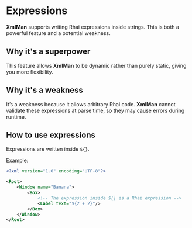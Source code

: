 # Expressions

**XmlMan** supports writing Rhai expressions inside strings. This is both a powerful feature and a potential weakness.

## Why it's a superpower

This feature allows **XmlMan** to be dynamic rather than purely static, giving you more flexibility.

## Why it's a weakness

It’s a weakness because it allows arbitrary Rhai code. **XmlMan** cannot validate these expressions at parse time, so they may cause errors during runtime.

## How to use expressions

Expressions are written inside `${}`.

Example:

```xml
<?xml version="1.0" encoding="UTF-8"?>

<Root>
    <Window name="Banana">
        <Box>
            <!-- The expression inside ${} is a Rhai expression -->
            <Label text="${2 + 2}"/>
        </Box>
    </Window>
</Root>
```
